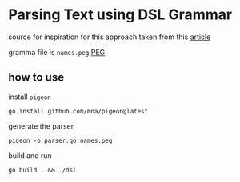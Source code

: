 # Parsing Text using DSL Grammar

source for inspiration for this approach taken from this [article](https://neil.computer/notes/parsing-text-using-dsl-grammar/)

gramma file is `names.peg` [PEG](https://en.wikipedia.org/wiki/Parsing_expression_grammar)

## how to use

install `pigeon`

`go install github.com/mna/pigeon@latest`

generate the parser

`pigeon -o parser.go names.peg`

build and run

`go build . && ./dsl`